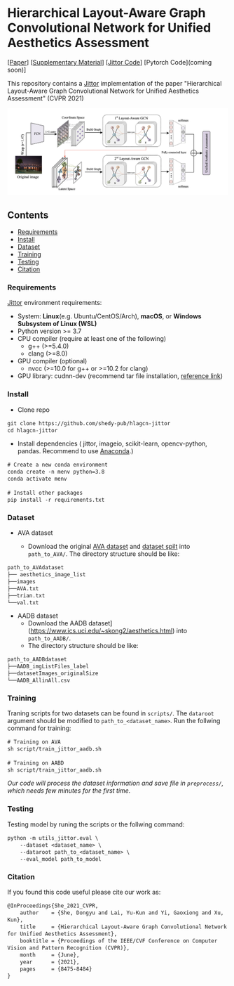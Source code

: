

# Hierarchical Layout-Aware Graph Convolutional Network for Unified Aesthetics Assessment

[[Paper](https://openaccess.thecvf.com/content/CVPR2021/papers/She_Hierarchical_Layout-Aware_Graph_Convolutional_Network_for_Unified_Aesthetics_Assessment_CVPR_2021_paper.pdf)]  [[Supplementary Material](https://openaccess.thecvf.com/content/CVPR2021/supplemental/She_Hierarchical_Layout-Aware_Graph_CVPR_2021_supplemental.pdf)]  [[Jittor Code]()]  [Pytorch Code](coming soon)]

This repository contains a <a href="https://github.com/Jittor/Jittor" target="_blank">Jittor</a> implementation of the paper "Hierarchical Layout-Aware Graph Convolutional Network for Unified Aesthetics Assessment" (CVPR 2021)

![pipeline](figs/pipeline.jpg)

## Contents

* [Requirements](#Requirements)
* [Install](#Install)
* [Dataset](#Dataset)
* [Training](#Training)
* [Testing](#Testing)
* [Citation](#Citation)

### Requirements

[Jittor](https://github.com/Jittor/Jittor#install) environment requirements:

* System: **Linux**(e.g. Ubuntu/CentOS/Arch), **macOS**, or **Windows Subsystem of Linux (WSL)**
* Python version >= 3.7
* CPU compiler (require at least one of the following)
  * g++ (>=5.4.0)
  * clang (>=8.0)
* GPU compiler (optional)
  * nvcc (>=10.0 for g++ or >=10.2 for clang)
* GPU library: cudnn-dev (recommend tar file installation, [reference link](https://docs.nvidia.com/deeplearning/cudnn/install-guide/index.html#installlinux-tar))

### Install

- Clone repo

```
git clone https://github.com/shedy-pub/hlagcn-jittor
cd hlagcn-jittor
```
- Install dependencies ( jittor, imageio, scikit-learn, opencv-python, pandas. Recommend to use [Anaconda](https://www.anaconda.com/).)

```
# Create a new conda environment
conda create -n menv python=3.8
conda activate menv

# Install other packages
pip install -r requirements.txt
```

### Dataset

- AVA dataset

  - Download the original [AVA dataset](https://github.com/mtobeiyf/ava_downloader/tree/master/AVA_dataset) and  [dataset spilt](https://github.com/BestiVictory/ILGnet) into `path_to_AVA/`. The directory structure should be like:

```
path_to_AVAdataset
├── aesthetics_image_list
├──images
├──AVA.txt
├──trian.txt
└──val.txt
```

- AADB dataset
  - Download the AADB dataset](https://www.ics.uci.edu/~skong2/aesthetics.html) into `path_to_AADB/`.
  - The directory structure should be like:

```
path_to_AADBdataset
├──AADB_imgListFiles_label
├──datasetImages_originalSize
└──AADB_AllinAll.csv
```


### Training

Traning scripts for two datasets can be found in  `scripts/`. The `dataroot` argument should be modified to `path_to_<dataset_name>`. Run the follwing command for training:

```
# Training on AVA
sh script/train_jittor_aadb.sh

# Training on AABD
sh script/train_jittor_aadb.sh
```

*Our code will process the dataset information and save file in `preprocess/`, which needs few minutes for the first time.*

### Testing

Testing model by runing the scripts or the follwing command:

```
python -m utils_jittor.eval \
    --dataset <dataset_name> \
    --dataroot path_to_<dataset_name> \
    --eval_model path_to_model
```

### Citation

If you found this code useful please cite our work as:

```
@InProceedings{She_2021_CVPR,
    author    = {She, Dongyu and Lai, Yu-Kun and Yi, Gaoxiong and Xu, Kun},
    title     = {Hierarchical Layout-Aware Graph Convolutional Network for Unified Aesthetics Assessment},
    booktitle = {Proceedings of the IEEE/CVF Conference on Computer Vision and Pattern Recognition (CVPR)},
    month     = {June},
    year      = {2021},
    pages     = {8475-8484}
}
```
